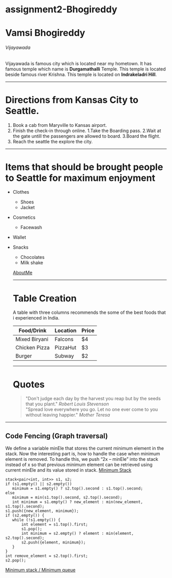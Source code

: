 # assignment2-Bhogireddy

# Vamsi Bhogireddy

###### Vijayawada

Vijayawada is famous city which is located near my hometown. It has famous temple which name is **Durgamathalli** Temple. This temple is located beside famous river Krishna. This temple is located on **Indrakeladri Hill**.

---

# Directions from Kansas City to Seattle.
1. Book a cab from Maryville to Kansas airport.
2. Finish the check-in through online.
    1.Take the Boarding pass.
    2.Wait at the gate untill the passengers are allowed to board.
    3.Board the flight.
3. Reach the seattle the explore the city.

---

# Items that should be brought people to Seattle for maximum enjoyment
* Clothes
    * Shoes
    * Jacket
* Cosmetics
    * Facewash
* Wallet
* Snacks
    * Chocolates
    * Milk shake

    [AboutMe](https://github.com/Vamsi735/assignment2-Bhogireddy/blob/main/AboutMe.md)


    ---

    # Table Creation 

    A table with three columns recommends the some of the best foods that i experienced in India.

    | Food/Drink    |   Location    | Price |
    |   ---         |   ---         |  ---  |
    | Mixed Biryani |   Falcons     |  $4   |
    | Chicken Pizza |   PizzaHut    |  $3   |
    | Burger        |   Subway      |  $2   |

    ---

    # Quotes

    > "Don't judge each day by the harvest you reap but by the seeds that you plant." 
    *Robert Louis Stevenson*     <br>
    > "Spread love everywhere you go. Let no one ever come to you without leaving happier." 
    *Mother Teresa*

 -----

## Code Fencing (Graph traversal)
 
 We define a variable minEle that stores the current minimum element in the stack. Now the interesting part is, how to handle the case when minimum element is removed.
 To handle this, we push “2x – minEle” into the stack instead of x so that previous minimum element can be retrieved using current minEle and its value stored in stack.
 [Minimum Stack](https://www.geeksforgeeks.org/design-a-stack-that-supports-getmin-in-o1-time-and-o1-extra-space/)
 
 ```
 stack<pair<int, int>> s1, s2;
 if (s1.empty() || s2.empty()) 
    minimum = s1.empty() ? s2.top().second : s1.top().second;
else
    minimum = min(s1.top().second, s2.top().second);
    int minimum = s1.empty() ? new_element : min(new_element, s1.top().second);
s1.push({new_element, minimum});
if (s2.empty()) {
    while (!s1.empty()) {
        int element = s1.top().first;
        s1.pop();
        int minimum = s2.empty() ? element : min(element, s2.top().second);
        s2.push({element, minimum});
    }
}
int remove_element = s2.top().first;
s2.pop();
 
 ```
[Minimum stack / Minimum queue](https://cp-algorithms.com/data_structures/stack_queue_modification.html)
